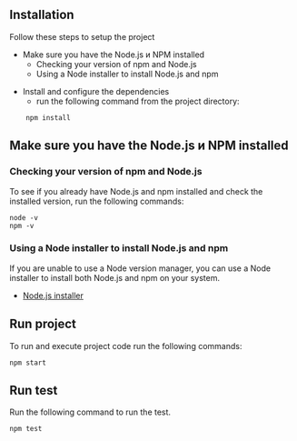 ## Installation
Follow these steps to setup the project

* Make sure you have the Node.js и NPM installed 
    * Checking your version of npm and Node.js
    * Using a Node installer to install Node.js and npm
+ Install and configure the dependencies
    * run the following command from the project directory: 
``` 
    npm install 
```

    
## Make sure you have the Node.js и NPM installed 
### Checking your version of npm and Node.js
To see if you already have Node.js and npm installed 
and check the installed version, run the following commands:

```
node -v 
npm -v
```

### Using a Node installer to install Node.js and npm
If you are unable to use a Node version manager, 
you can use a Node installer to install both Node.js and npm on your system.

* [Node.js installer](https://nodejs.org/en/download/)

## Run project
To run and execute project code run the following commands:
``` 
npm start
```
## Run test
Run the following command to run the test.
``` 
npm test
```
